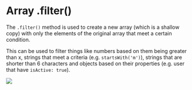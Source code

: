 # Array .filter()

The <code>.filter()</code> method is used to create a new array (which is a shallow copy) with only the elements of the original array that meet a certain condition.

This can be used to filter things like numbers based on them being greater than x, strings that meet a criteria (e.g. <code>startsWith('m')</code>), strings that are shorter than 6 characters and objects based on their properties (e.g. user that have <code>isActive: true</code>).

![](/assets/array-filter.png)
